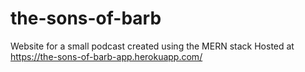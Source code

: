 # the-sons-of-barb
Website for a small podcast created using the MERN stack
Hosted at https://the-sons-of-barb-app.herokuapp.com/

